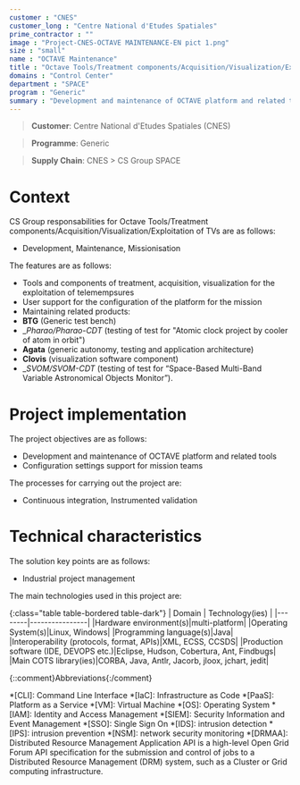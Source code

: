 ```yaml
---
customer : "CNES"
customer_long : "Centre National d'Etudes Spatiales"
prime_contractor : ""
image : "Project-CNES-OCTAVE MAINTENANCE-EN pict 1.png"
size : "small"
name : "OCTAVE Maintenance"
title : "Octave Tools/Treatment components/Acquisition/Visualization/Exploitation of TVs"
domains : "Control Center"
department : "SPACE"
program : "Generic"
summary : "Development and maintenance of OCTAVE platform and related tools. Configuration settings support for mission teams"
---
```


> __Customer__\: Centre National d'Etudes Spatiales (CNES)

> __Programme__\: Generic

> __Supply Chain__\: CNES >  CS Group SPACE


# Context


CS Group responsabilities for Octave Tools/Treatment components/Acquisition/Visualization/Exploitation of TVs are as follows:
* Development, Maintenance, Missionisation



The features are as follows:
* Tools and components of treatment, acquisition, visualization for the exploitation of telemempsures
* User support for the configuration of the platform for the mission
* Maintaining related products:
* __BTG__ (Generic test bench)
* __Pharao/Pharao-CDT_ (testing of test for "Atomic clock project by cooler of atom in orbit")
* __Agata__ (generic autonomy, testing and application architecture)
* __Clovis__ (visualization software component)
* __SVOM/SVOM-CDT_ (testing of test for “Space-Based Multi-Band Variable Astronomical Objects Monitor”).

# Project implementation

The project objectives are as follows:
* Development and maintenance of OCTAVE platform and related tools
* Configuration settings support for mission teams

The processes for carrying out the project are:
* Continuous integration, Instrumented validation

# Technical characteristics

The solution key points are as follows:
* Industrial project management



The main technologies used in this project are:

{:class="table table-bordered table-dark"}
| Domain | Technology(ies) |
|--------|----------------|
|Hardware environment(s)|multi-platform|
|Operating System(s)|Linux, Windows|
|Programming language(s)|Java|
|Interoperability (protocols, format, APIs)|XML, ECSS, CCSDS|
|Production software (IDE, DEVOPS etc.)|Eclipse, Hudson, Cobertura, Ant, Findbugs|
|Main COTS library(ies)|CORBA, Java, Antlr, Jacorb, jloox, jchart, jedit|



{::comment}Abbreviations{:/comment}

*[CLI]: Command Line Interface
*[IaC]: Infrastructure as Code
*[PaaS]: Platform as a Service
*[VM]: Virtual Machine
*[OS]: Operating System
*[IAM]: Identity and Access Management
*[SIEM]: Security Information and Event Management
*[SSO]: Single Sign On
*[IDS]: intrusion detection
*[IPS]: intrusion prevention
*[NSM]: network security monitoring
*[DRMAA]: Distributed Resource Management Application API is a high-level Open Grid Forum API specification for the submission and control of jobs to a Distributed Resource Management (DRM) system, such as a Cluster or Grid computing infrastructure.
